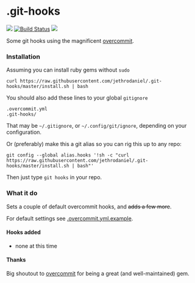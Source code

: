 # .git-hooks

![](https://github.com/jethrodaniel/.git-hooks/workflows/build/badge.svg)
[![Build Status](https://travis-ci.com/jethrodaniel/.git-hooks.svg?branch=master)](https://travis-ci.com/jethrodaniel/.git-hooks)
![](https://img.shields.io/github/license/jethrodaniel/.git-hooks.svg)


Some git hooks using the magnificent [overcommit](https://github.com/sds/overcommit).

### Installation

Assuming you can install ruby gems without `sudo`

```
curl https://raw.githubusercontent.com/jethrodaniel/.git-hooks/master/install.sh | bash
```
You should also add these lines to your global `gitignore`

```
.overcommit.yml
.git-hooks/
```

That may be `~/.gitignore`, or `~/.config/git/ignore`, depending on your configuration.

Or (preferably) make this a git alias so you can rig this up to any repo:

```
git config --global alias.hooks '!sh -c "curl https://raw.githubusercontent.com/jethrodaniel/.git-hooks/master/install.sh | bash"'
```

Then just type `git hooks` in your repo.

### What it do

Sets a couple of default overcommit hooks, and ~~adds a few more~~.

For default settings see [.overcommit.yml.example](.overcommit.yml.example).

#### Hooks added

- none at this time

#### Thanks

Big shoutout to [overcommit](https://github.com/sds/overcommit) for being a great (and well-maintained) gem.
